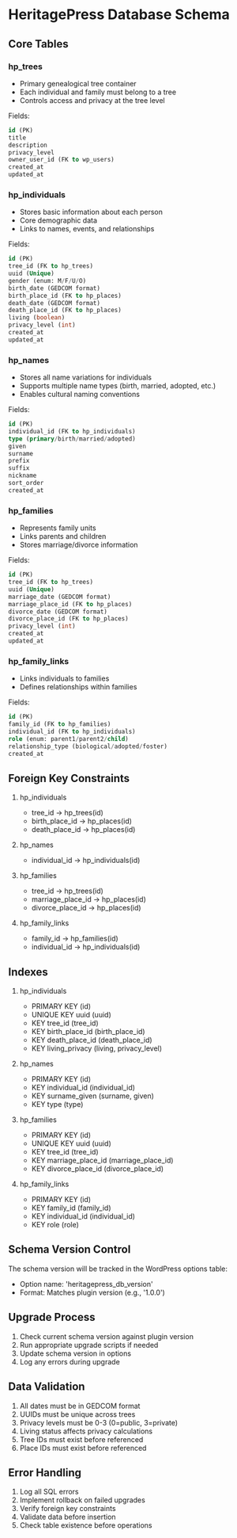 # HeritagePress Database Schema

## Core Tables

### hp_trees
- Primary genealogical tree container
- Each individual and family must belong to a tree
- Controls access and privacy at the tree level

Fields:
```sql
id (PK)
title
description
privacy_level
owner_user_id (FK to wp_users)
created_at
updated_at
```

### hp_individuals
- Stores basic information about each person
- Core demographic data
- Links to names, events, and relationships

Fields:
```sql
id (PK)
tree_id (FK to hp_trees)
uuid (Unique)
gender (enum: M/F/U/O)
birth_date (GEDCOM format)
birth_place_id (FK to hp_places)
death_date (GEDCOM format)
death_place_id (FK to hp_places)
living (boolean)
privacy_level (int)
created_at
updated_at
```

### hp_names
- Stores all name variations for individuals
- Supports multiple name types (birth, married, adopted, etc.)
- Enables cultural naming conventions

Fields:
```sql
id (PK)
individual_id (FK to hp_individuals)
type (primary/birth/married/adopted)
given
surname
prefix
suffix
nickname
sort_order
created_at
```

### hp_families
- Represents family units
- Links parents and children
- Stores marriage/divorce information

Fields:
```sql
id (PK)
tree_id (FK to hp_trees)
uuid (Unique)
marriage_date (GEDCOM format)
marriage_place_id (FK to hp_places)
divorce_date (GEDCOM format)
divorce_place_id (FK to hp_places)
privacy_level (int)
created_at
updated_at
```

### hp_family_links
- Links individuals to families
- Defines relationships within families

Fields:
```sql
id (PK)
family_id (FK to hp_families)
individual_id (FK to hp_individuals)
role (enum: parent1/parent2/child)
relationship_type (biological/adopted/foster)
created_at
```

## Foreign Key Constraints

1. hp_individuals
   - tree_id → hp_trees(id)
   - birth_place_id → hp_places(id)
   - death_place_id → hp_places(id)

2. hp_names
   - individual_id → hp_individuals(id)

3. hp_families
   - tree_id → hp_trees(id)
   - marriage_place_id → hp_places(id)
   - divorce_place_id → hp_places(id)

4. hp_family_links
   - family_id → hp_families(id)
   - individual_id → hp_individuals(id)

## Indexes

1. hp_individuals
   - PRIMARY KEY (id)
   - UNIQUE KEY uuid (uuid)
   - KEY tree_id (tree_id)
   - KEY birth_place_id (birth_place_id)
   - KEY death_place_id (death_place_id)
   - KEY living_privacy (living, privacy_level)

2. hp_names
   - PRIMARY KEY (id)
   - KEY individual_id (individual_id)
   - KEY surname_given (surname, given)
   - KEY type (type)

3. hp_families
   - PRIMARY KEY (id)
   - UNIQUE KEY uuid (uuid)
   - KEY tree_id (tree_id)
   - KEY marriage_place_id (marriage_place_id)
   - KEY divorce_place_id (divorce_place_id)

4. hp_family_links
   - PRIMARY KEY (id)
   - KEY family_id (family_id)
   - KEY individual_id (individual_id)
   - KEY role (role)

## Schema Version Control

The schema version will be tracked in the WordPress options table:
- Option name: 'heritagepress_db_version'
- Format: Matches plugin version (e.g., '1.0.0')

## Upgrade Process

1. Check current schema version against plugin version
2. Run appropriate upgrade scripts if needed
3. Update schema version in options
4. Log any errors during upgrade

## Data Validation

1. All dates must be in GEDCOM format
2. UUIDs must be unique across trees
3. Privacy levels must be 0-3 (0=public, 3=private)
4. Living status affects privacy calculations
5. Tree IDs must exist before referenced
6. Place IDs must exist before referenced

## Error Handling

1. Log all SQL errors
2. Implement rollback on failed upgrades
3. Verify foreign key constraints
4. Validate data before insertion
5. Check table existence before operations

